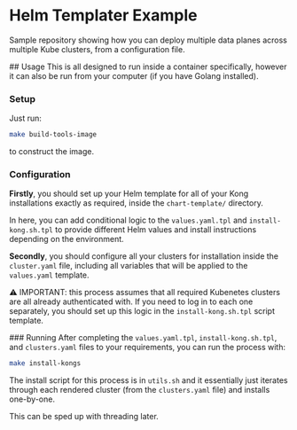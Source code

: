 # Helm Templater Example
Sample repository showing how you can deploy multiple data planes across multiple Kube clusters, from a configuration file.

## Usage
This is all designed to run inside a container specifically, however it can also be run from your computer (if you have Golang installed).

### Setup
Just run:

```sh
make build-tools-image
```

to construct the image.

### Configuration
**Firstly**, you should set up your Helm template for all of your Kong installations exactly as required, inside the `chart-template/` directory.

In here, you can add conditional logic to the `values.yaml.tpl` and `install-kong.sh.tpl` to provide different Helm values and install instructions depending on the environment.

**Secondly**, you should configure all your clusters for installation inside the `cluster.yaml` file, including all variables that will be applied to the `values.yaml` template.

⚠️ IMPORTANT: this process assumes that all required Kubenetes clusters are all already authenticated with. If you need to log in to each one separately, you should set up this logic in the `install-kong.sh.tpl` script template.

### Running
After completing the `values.yaml.tpl`, `install-kong.sh.tpl`, and `clusters.yaml` files to your requirements, you can run the process with:

```sh
make install-kongs
```

The install script for this process is in `utils.sh` and it essentially just iterates through each rendered cluster (from the `clusters.yaml` file) and installs one-by-one.

This can be sped up with threading later.
